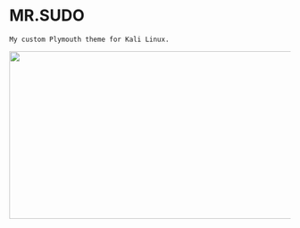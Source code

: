 # MR.SUDO
 
    My custom Plymouth theme for Kali Linux.

<p align="center"><img src="https://github.com/mkdirlove/mkdirlove/blob/master/sudo.gif" height="300" width="840" /></p>

